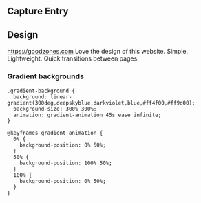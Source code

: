 ## Capture Entry
## Design 
https://goodzones.com
Love the design of this website. Simple. Lightweight. Quick transitions between pages. 

### Gradient backgrounds
```
.gradient-background {
  background: linear-gradient(300deg,deepskyblue,darkviolet,blue,#ff4f00,#ff9d00);
  background-size: 300% 300%;
  animation: gradient-animation 45s ease infinite;
}

@keyframes gradient-animation {
  0% {
    background-position: 0% 50%;
  }
  50% {
    background-position: 100% 50%;
  }
  100% {
    background-position: 0% 50%;
  }
}
```
